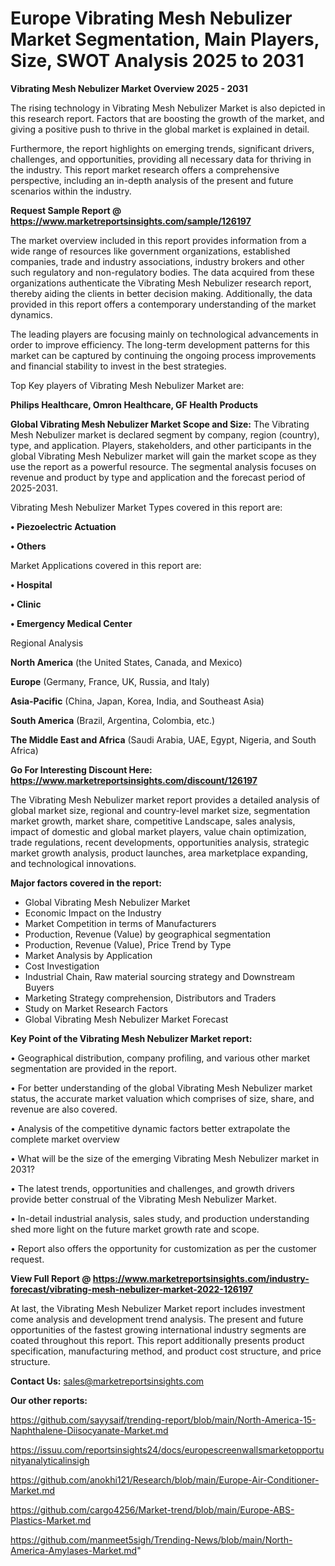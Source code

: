 # Europe Vibrating Mesh Nebulizer Market Segmentation, Main Players, Size, SWOT Analysis 2025 to 2031

<Strong> Vibrating Mesh Nebulizer Market Overview 2025 - 2031</strong>

The rising technology in Vibrating Mesh Nebulizer Market is also depicted in this research report. Factors that are boosting the growth of the market, and giving a positive push to thrive in the global market is explained in detail.

Furthermore, the report highlights on emerging trends, significant drivers, challenges, and opportunities, providing all necessary data for thriving in the industry. This report market research offers a comprehensive perspective, including an in-depth analysis of the present and future scenarios within the industry.

<strong>Request Sample Report @ <a href=https://www.marketreportsinsights.com/sample/126197>https://www.marketreportsinsights.com/sample/126197</a></strong>

The market overview included in this report provides information from a wide range of resources like government organizations, established companies, trade and industry associations, industry brokers and other such regulatory and non-regulatory bodies. The data acquired from these organizations authenticate the Vibrating Mesh Nebulizer research report, thereby aiding the clients in better decision making. Additionally, the data provided in this report offers a contemporary understanding of the market dynamics.

The leading players are focusing mainly on technological advancements in order to improve efficiency. The long-term development patterns for this market can be captured by continuing the ongoing process improvements and financial stability to invest in the best strategies.

Top Key players of Vibrating Mesh Nebulizer Market are:

<strong>Philips Healthcare, Omron Healthcare, GF Health Products</strong>

<strong><b>Global Vibrating Mesh Nebulizer Market Scope and Size:</b></strong>
The Vibrating Mesh Nebulizer market is declared segment by company, region (country), type, and application. Players, stakeholders, and other participants in the global Vibrating Mesh Nebulizer market will gain the market scope as they use the report as a powerful resource. The segmental analysis focuses on revenue and product by type and application and the forecast period of 2025-2031.

Vibrating Mesh Nebulizer Market Types covered in this report are:

<strong>• Piezoelectric Actuation

• Others</strong>

Market Applications covered in this report are:

<strong>• Hospital

• Clinic

• Emergency Medical Center</strong> 

Regional Analysis

<strong>North America</strong> (the United States, Canada, and Mexico)

<strong>Europe</strong> (Germany, France, UK, Russia, and Italy)

<strong>Asia-Pacific</strong> (China, Japan, Korea, India, and Southeast Asia)

<strong>South America</strong> (Brazil, Argentina, Colombia, etc.)

<strong>The Middle East and Africa</strong> (Saudi Arabia, UAE, Egypt, Nigeria, and South Africa)

<strong>Go For Interesting Discount Here: <a href=https://www.marketreportsinsights.com/discount/126197>https://www.marketreportsinsights.com/discount/126197</a></strong>

The Vibrating Mesh Nebulizer market report provides a detailed analysis of global market size, regional and country-level market size, segmentation market growth, market share, competitive Landscape, sales analysis, impact of domestic and global market players, value chain optimization, trade regulations, recent developments, opportunities analysis, strategic market growth analysis, product launches, area marketplace expanding, and technological innovations.

<strong><b>Major factors covered in the report:</b></strong>
<ul>
  <li>Global Vibrating Mesh Nebulizer Market </li>
  <li>Economic Impact on the Industry</li>
  <li>Market Competition in terms of Manufacturers</li>
  <li>Production, Revenue (Value) by geographical segmentation</li>
  <li>Production, Revenue (Value), Price Trend by Type</li>
  <li>Market Analysis by Application</li>
  <li>Cost Investigation</li>
  <li>Industrial Chain, Raw material sourcing strategy and Downstream Buyers</li>
  <li>Marketing Strategy comprehension, Distributors and Traders</li>
  <li>Study on Market Research Factors</li>
  <li>Global Vibrating Mesh Nebulizer Market Forecast</li>
</ul>

<strong><b>Key Point of the Vibrating Mesh Nebulizer Market report:</b></strong>

• Geographical distribution, company profiling, and various other market segmentation are provided in the report.

• For better understanding of the global Vibrating Mesh Nebulizer market status, the accurate market valuation which comprises of size, share, and revenue are also covered.

• Analysis of the competitive dynamic factors better extrapolate the complete market overview

• What will be the size of the emerging Vibrating Mesh Nebulizer market in 2031?

• The latest trends, opportunities and challenges, and growth drivers provide better construal of the Vibrating Mesh Nebulizer Market.

• In-detail industrial analysis, sales study, and production understanding shed more light on the future market growth rate and scope.

• Report also offers the opportunity for customization as per the customer request.

<strong><b>View Full Report @ <a href=https://www.marketreportsinsights.com/industry-forecast/vibrating-mesh-nebulizer-market-2022-126197>https://www.marketreportsinsights.com/industry-forecast/vibrating-mesh-nebulizer-market-2022-126197</a></b></strong>


At last, the Vibrating Mesh Nebulizer Market report includes investment come analysis and development trend analysis. The present and future opportunities of the fastest growing international industry segments are coated throughout this report. This report additionally presents product specification, manufacturing method, and product cost structure, and price structure.

<strong>Contact Us:</strong>
sales@marketreportsinsights.com

<strong>Our other reports:</strong>

<a href=https://github.com/sayysaif/trending-report/blob/main/North-America-15-Naphthalene-Diisocyanate-Market.md>https://github.com/sayysaif/trending-report/blob/main/North-America-15-Naphthalene-Diisocyanate-Market.md</a>

<a href=https://issuu.com/reportsinsights24/docs/europescreenwallsmarketopportunityanalyticalinsigh>https://issuu.com/reportsinsights24/docs/europescreenwallsmarketopportunityanalyticalinsigh</a>

<a href=https://github.com/anokhi121/Research/blob/main/Europe-Air-Conditioner-Market.md>https://github.com/anokhi121/Research/blob/main/Europe-Air-Conditioner-Market.md</a>

<a href=https://github.com/cargo4256/Market-trend/blob/main/Europe-ABS-Plastics-Market.md>https://github.com/cargo4256/Market-trend/blob/main/Europe-ABS-Plastics-Market.md</a>

<a href=https://github.com/manmeet5sigh/Trending-News/blob/main/North-America-Amylases-Market.md>https://github.com/manmeet5sigh/Trending-News/blob/main/North-America-Amylases-Market.md</a>"
